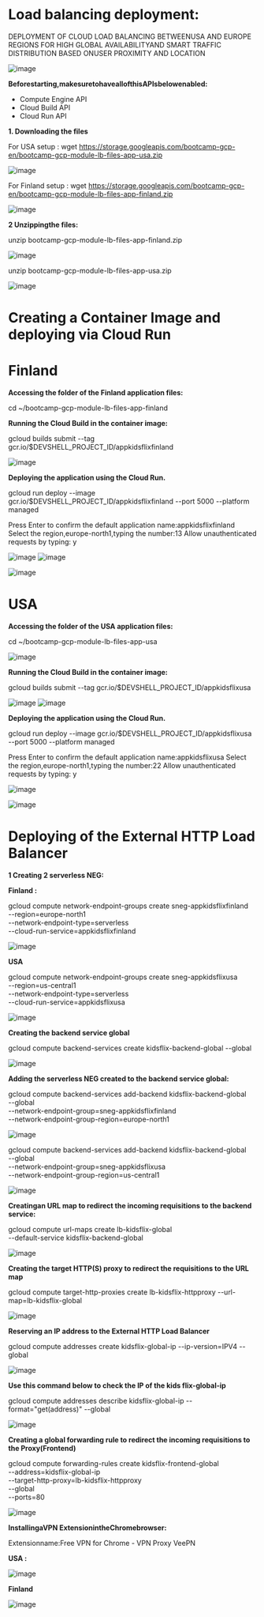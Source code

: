 # Load balancing deployment: 


DEPLOYMENT OF CLOUD LOAD BALANCING BETWEENUSA AND EUROPE REGIONS FOR HIGH GLOBAL AVAILABILITYAND SMART TRAFFIC DISTRIBUTION BASED ONUSER PROXIMITY AND LOCATION

![image](https://user-images.githubusercontent.com/88970736/131223928-e7fb5599-e39d-447d-9c4a-f5afb7cf136f.png)

**Beforestarting,makesuretohaveallofthisAPIsbelowenabled:**

- Compute Engine API
- Cloud Build API
- Cloud Run API

**1. Downloading the files**

For USA setup :
wget https://storage.googleapis.com/bootcamp-gcp-en/bootcamp-gcp-module-lb-files-app-usa.zip

![image](https://user-images.githubusercontent.com/88970736/131224176-bcd83676-c6c4-4df6-8474-04e173ef8913.png)


For Finland setup :
wget https://storage.googleapis.com/bootcamp-gcp-en/bootcamp-gcp-module-lb-files-app-finland.zip

![image](https://user-images.githubusercontent.com/88970736/131224191-c027e3ac-4df4-4720-9755-12ddf585a490.png)

**2 Unzippingthe files:**

unzip bootcamp-gcp-module-lb-files-app-finland.zip

![image](https://user-images.githubusercontent.com/88970736/131224247-9c926445-e4e9-4189-97f5-ee8bb4824e6d.png)


unzip bootcamp-gcp-module-lb-files-app-usa.zip

![image](https://user-images.githubusercontent.com/88970736/131224297-b36a6d83-9e63-4561-b9bb-af65e8b2153f.png)


# Creating a Container Image and deploying via Cloud Run

# Finland

**Accessing the folder of the Finland application files:**

cd ~/bootcamp-gcp-module-lb-files-app-finland

**Running the Cloud Build in the container image:**

gcloud builds submit --tag gcr.io/$DEVSHELL_PROJECT_ID/appkidsflixfinland

![image](https://user-images.githubusercontent.com/88970736/131224653-b7fe6a4e-412e-45b9-8c60-5e3b90d965f9.png)

**Deploying the application using the Cloud Run.**

gcloud run deploy --image gcr.io/$DEVSHELL_PROJECT_ID/appkidsflixfinland --port 5000 --platform managed

Press Enter to confirm the default application name:appkidsflixfinland
Select the region,europe-north1,typing the number:13
Allow unauthenticated requests by typing: y

![image](https://user-images.githubusercontent.com/88970736/131224831-79bbdb34-d1e3-4bc7-894f-a6426df144a9.png)
![image](https://user-images.githubusercontent.com/88970736/131224819-e8a7a7a6-01d9-45f5-87f8-7177ad33df34.png)


![image](https://user-images.githubusercontent.com/88970736/131225362-681488c8-ccea-4f8b-8a7d-19c69273d48a.png)


# USA

**Accessing the folder of the USA application files:**

cd ~/bootcamp-gcp-module-lb-files-app-usa

![image](https://user-images.githubusercontent.com/88970736/131224868-4d8266ed-36a9-4e7c-b027-5c2dce8ee7dc.png)

**Running the Cloud Build in the container image:**

gcloud builds submit --tag gcr.io/$DEVSHELL_PROJECT_ID/appkidsflixusa

![image](https://user-images.githubusercontent.com/88970736/131225149-d9807f69-6274-4651-a0cc-4d53434f8c57.png)
![image](https://user-images.githubusercontent.com/88970736/131225141-e6c35758-d78c-40da-a39c-b9f8bf8b3025.png)


**Deploying the application using the Cloud Run.**

gcloud run deploy --image gcr.io/$DEVSHELL_PROJECT_ID/appkidsflixusa --port 5000 --platform managed

Press Enter to confirm the default application name:appkidsflixusa
Select the region,europe-north1,typing the number:22
Allow unauthenticated requests by typing: y


![image](https://user-images.githubusercontent.com/88970736/131225382-7ee1589d-a2e2-43b6-ab51-a4fa865088f8.png)


![image](https://user-images.githubusercontent.com/88970736/131225380-733efbd7-47de-4a87-9f2c-cc7d8212ad76.png)


# Deploying of the External HTTP Load Balancer

**1 Creating 2 serverless NEG:**

**Finland :**

gcloud compute network-endpoint-groups create sneg-appkidsflixfinland \
--region=europe-north1 \
--network-endpoint-type=serverless \
--cloud-run-service=appkidsflixfinland

![image](https://user-images.githubusercontent.com/88970736/131225456-712d0461-f511-427f-86df-1aecfdab407e.png)

**USA**

gcloud compute network-endpoint-groups create sneg-appkidsflixusa \
--region=us-central1 \
--network-endpoint-type=serverless \
--cloud-run-service=appkidsflixusa

![image](https://user-images.githubusercontent.com/88970736/131225493-de53755c-655d-46e2-92df-89973d762dba.png)


**Creating the backend service global**

gcloud compute backend-services create kidsflix-backend-global --global

![image](https://user-images.githubusercontent.com/88970736/131225552-df778ec2-6262-47e0-8420-631a0963d587.png)

**Adding the serverless NEG created to the backend service global:**

gcloud compute backend-services add-backend kidsflix-backend-global \
--global \
--network-endpoint-group=sneg-appkidsflixfinland \
--network-endpoint-group-region=europe-north1

![image](https://user-images.githubusercontent.com/88970736/131225746-1df22b40-c940-4aa1-94c7-fe9bd25b0964.png)


gcloud compute backend-services add-backend kidsflix-backend-global \
--global \
--network-endpoint-group=sneg-appkidsflixusa \
--network-endpoint-group-region=us-central1

![image](https://user-images.githubusercontent.com/88970736/131225762-584f755f-19c7-458a-84d8-35e61b73fba0.png)


**Creatingan URL map to redirect the incoming requisitions to the backend service:**

gcloud compute url-maps create lb-kidsflix-global \
--default-service kidsflix-backend-global

![image](https://user-images.githubusercontent.com/88970736/131225824-289f5b5f-67f3-4725-af83-8e5654a376ff.png)

**Creating the target HTTP(S) proxy to redirect the requisitions to the URL map**

gcloud compute target-http-proxies create lb-kidsflix-httpproxy --url-map=lb-kidsflix-global

![image](https://user-images.githubusercontent.com/88970736/131225870-c925fdb4-95b3-4e17-8d3d-6804ff2bd2b1.png)

**Reserving an IP address to the External HTTP Load Balancer**

gcloud compute addresses create kidsflix-global-ip --ip-version=IPV4 --global

![image](https://user-images.githubusercontent.com/88970736/131225912-ec167b35-0fa2-4066-8ca0-6d3270d6a984.png)

**Use this command below to check the IP of the kids flix-global-ip**

gcloud compute addresses describe kidsflix-global-ip --format="get(address)" --global

![image](https://user-images.githubusercontent.com/88970736/131225956-d6189396-dc3c-49bb-bd43-0851af971c8a.png)

**Creating a global forwarding rule to redirect the incoming requisitions to the Proxy(Frontend)**

gcloud compute forwarding-rules create kidsflix-frontend-global \
--address=kidsflix-global-ip \
--target-http-proxy=lb-kidsflix-httpproxy \
--global \
--ports=80

![image](https://user-images.githubusercontent.com/88970736/131226043-1056a22e-4955-452e-8b89-2449d51b639c.png)


**InstallingaVPN ExtensionintheChromebrowser:**

Extensionname:Free VPN for Chrome - VPN Proxy VeePN

**USA :**

![image](https://user-images.githubusercontent.com/88970736/131226522-ec5fc695-0d98-4fcb-a00c-0d55c0494804.png)

**Finland**

![image](https://user-images.githubusercontent.com/88970736/131226536-79b74a78-a04e-40c0-bb5e-778eddf66104.png)

